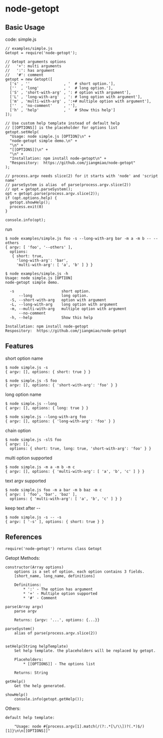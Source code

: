 node-getopt
===========

Basic Usage
-----------

code: simple.js

    // examples/simple.js
    Getopt = require('node-getopt');

    // Getopt arguments options
    //   '+': multi arguments
    //   ':': has argument
    //   '#': comment
    getopt = new Getopt([
      ['s' , ''               , '  # short option.'],
      [''  , 'long'           , '  # long option.'],
      ['S' , 'short-with-arg' , ': # option with argument'],
      ['L' , 'long-with-arg'  , ': # long option with argument'],
      ['m' , 'multi-with-arg' , ':+# multiple option with argument'],
      [''  , 'no-comment'     , ''],
      ['h' , 'help'           , '  # Show this help']
    ]);

    // Use custom help template instead of default help
    // [[OPTIONS]] is the placeholder for options list
    getopt.setHelp(
      "Usage: node simple.js [OPTION]\n" +
      "node-getopt simple demo.\n" +
      "\n" +
      "[[OPTIONS]]\n" +
      "\n" +
      "Installation: npm install node-getopt\n" +
      "Respository:  https://github.com/jiangmiao/node-getopt"
    );

    // process.argv needs slice(2) for it starts with 'node' and 'script name'
    // parseSystem is alias  of parse(process.argv.slice(2))
    // opt = getopt.parseSystem();
    opt = getopt.parse(process.argv.slice(2));
    if (opt.options.help) {
      getopt.showHelp();
      process.exit(0)
    }

    console.info(opt);

run

    $ node examples/simple.js foo -s --long-with-arg bar -m a -m b -- --others
    { argv: [ 'foo', '--others' ],
      options:
       { short: true,
         'long-with-arg': 'bar',
         'multi-with-arg': [ 'a', 'b' ] } }

    $ node examples/simple.js -h
    Usage: node simple.js [OPTION]
    node-getopt simple demo.

      -s                     short option.
          --long             long option.
      -S, --short-with-arg   option with argument
      -L, --long-with-arg    long option with argument
      -m, --multi-with-arg   multiple option with argument
          --no-comment
      -h, --help             Show this help

    Installation: npm install node-getopt
    Respository:  https://github.com/jiangmiao/node-getopt


Features
--------

short option name

    $ node simple.js -s
    { argv: [], options: { short: true } }

    $ node simple.js -S foo
    { argv: [], options: { 'short-with-arg': 'foo' } }

long option name

    $ node simple.js --long
    { argv: [], options: { long: true } }

    $ node simple.js --long-with-arg foo
    { argv: [], options: { 'long-with-arg': 'foo' } }

chain option

    $ node simple.js -slS foo
    { argv: [],
      options: { short: true, long: true, 'short-with-arg': 'foo' } }


multi option supported

    $ node simple.js -m a -m b -m c
    { argv: [], options: { 'multi-with-arg': [ 'a', 'b', 'c' ] } }

text argv supported

    $ node simple.js foo -m a bar -m b baz -m c
    { argv: [ 'foo', 'bar', 'baz' ],
      options: { 'multi-with-arg': [ 'a', 'b', 'c' ] } }

keep text after --

    $ node simple.js -s -- -s
    { argv: [ '-s' ], options: { short: true } }

References
----------

    require('node-getopt') returns class Getopt

Getopt Methods:

    constructor(Array options)
        options is a set of option. each option contains 3 fields.
        [short_name, long_name, definitions]

        Definitions:
            * ':' - The option has argument
            * '+' - Multiple option supported
            * '#' - Comment

    parse(Array argv)
        parse argv

        Returns: {argv: '...', options: {...}}

    parseSystem()
        alias of parse(process.argv.slice(2))


    setHelp(String helpTemplate)
        Set help template. the placeholders will be replaced by getopt.

        Placeholders:
            * [[OPTIONS]] - The options list

        Returns: String

    getHelp()
        Get the help generated.

    showHelp()
        console.info(getopt.getHelp());

Others:

    default help template:

        "Usage: node #{process.argv[1].match(/(?:.*[\/\\])?(.*)$/)[1]}\n\n[[OPTIONS]]"
